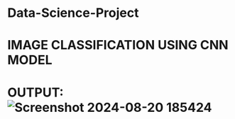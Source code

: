 # Data-Science-Project
# IMAGE CLASSIFICATION USING CNN MODEL
# OUTPUT: ![Screenshot 2024-08-20 185424](https://github.com/user-attachments/assets/1c38431d-c5ca-4aad-850d-5c9243069cbc)
